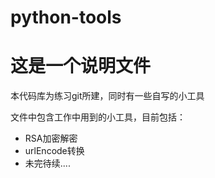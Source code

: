 # python-tools
# 这是一个说明文件

本代码库为练习git所建，同时有一些自写的小工具

文件中包含工作中用到的小工具，目前包括：

* RSA加密解密
* urlEncode转换
* 未完待续....

